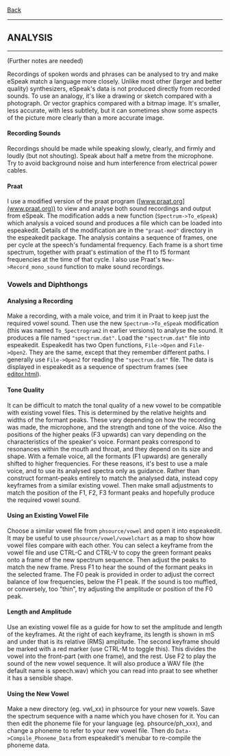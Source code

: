 [Back](docindex.html)

------------------------------------------------------------------------

ANALYSIS
--------

------------------------------------------------------------------------

(Further notes are needed)

Recordings of spoken words and phrases can be analysed to try and make
eSpeak match a language more closely. Unlike most other (larger and
better quality) synthesizers, eSpeak's data is not produced directly
from recorded sounds. To use an analogy, it's like a drawing or sketch
compared with a photograph. Or vector graphics compared with a bitmap
image. It's smaller, less accurate, with less subtlety, but it can
sometimes show some aspects of the picture more clearly than a more
accurate image.

#### Recording Sounds

Recordings should be made while speaking slowly, clearly, and firmly and
loudly (but not shouting). Speak about half a metre from the microphone.
Try to avoid background noise and hum interference from electrical power
cables.

#### Praat

I use a modified version of the praat program
([www.praat.org](www.praat.org)) to view and analyse both sound
recordings and output from eSpeak. The modification adds a new function
(`Spectrum->To_eSpeak`) which analysis a voiced sound and produces a
file which can be loaded into espeakedit. Details of the modification
are in the `"praat-mod"` directory in the espeakedit package. The
analysis contains a sequence of frames, one per cycle at the speech's
fundamental frequency. Each frame is a short time spectrum, together
with praat's estimation of the f1 to f5 formant frequencies at the time
of that cycle. I also use Praat's `New->Record_mono_sound` function to
make sound recordings.

### Vowels and Diphthongs

#### Analysing a Recording

Make a recording, with a male voice, and trim it in Praat to keep just
the required vowel sound. Then use the new `Spectrum->To_eSpeak`
modification (this was named `To_Spectrogram2` in earlier versions) to
analyse the sound. It produces a file named `"spectrum.dat"`. Load the
`"spectrum.dat"` file into espeakedit. Espeakedit has two Open
functions, `File->Open` and `File->Open2`. They are the same, except
that they remember different paths. I generally use `File->Open2` for
reading the `"spectrum.dat"` file. The data is displayed in espeakedit
as a sequence of spectrum frames (see [editor.html](editor.html)).

#### Tone Quality

It can be difficult to match the tonal quality of a new vowel to be
compatible with existing vowel files. This is determined by the relative
heights and widths of the formant peaks. These vary depending on how the
recording was made, the microphone, and the strength and tone of the
voice. Also the positions of the higher peaks (F3 upwards) can vary
depending on the characteristics of the speaker's voice. Formant peaks
correspond to resonances within the mouth and throat, and they depend on
its size and shape. With a female voice, all the formants (F1 upwards)
are generally shifted to higher frequencies. For these reasons, it's
best to use a male voice, and to use its analysed spectra only as
guidance. Rather than construct formant-peaks entirely to match the
analysed data, instead copy keyframes from a similar existing vowel.
Then make small adjustments to match the position of the F1, F2, F3
formant peaks and hopefully produce the required vowel sound.

#### Using an Existing Vowel File

Choose a similar vowel file from `phsource/vowel` and open it into
espeakedit. It may be useful to use `phsource/vowel/vowelchart` as a map
to show how vowel files compare with each other. You can select a
keyframe from the vowel file and use CTRL-C and CTRL-V to copy the green
formant peaks onto a frame of the new spectrum sequence. Then adjust the
peaks to match the new frame. Press F1 to hear the sound of the formant
peaks in the selected frame. The F0 peak is provided in order to adjust
the correct balance of low frequencies, below the F1 peak. If the sound
is too muffled, or conversely, too "thin", try adjusting the amplitude
or position of the F0 peak.

#### Length and Amplitude

Use an existing vowel file as a guide for how to set the amplitude and
length of the keyframes. At the right of each keyframe, its length is
shown in mS and under that is its relative (RMS) amplitude. The second
keyframe should be marked with a red marker (use CTRL-M to toggle this).
This divides the vowel into the front-part (with one frame), and the
rest. Use F2 to play the sound of the new vowel sequence. It will also
produce a WAV file (the default name is speech.wav) which you can read
into praat to see whether it has a sensible shape.

#### Using the New Vowel

Make a new directory (eg. vwl\_xx) in phsource for your new vowels. Save
the spectrum sequence with a name which you have chosen for it. You can
then edit the phoneme file for your language (eg. phsource/ph\_xxx), and
change a phoneme to refer to your new vowel file. Then do
`Data->Compile_Phoneme_Data` from espeakedit's menubar to re-compile the
phoneme data.
